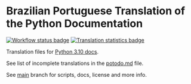 # Brazilian Portuguese Translation of the Python Documentation

[![Workflow status badge][workflow_badge]][workflow_url]
[![Translation statistics badge][stats_badge]][transifex_url]

Translation files for [Python 3.10 docs][docs_url].

See list of incomplete translations in the [potodo.md][potodo] file.

See [main][main] branch for scripts, docs, license and more info.

[main]: https://github.com/python/python-docs-pt-br/tree/3.10
[potodo]: potodo.md?plain=1
[docs_url]: https://docs.python.org/pt-br/3.10/
[workflow_badge]: https://github.com/python/python-docs-pt-br/workflows/python-310/badge.svg
[workflow_url]: https://github.com/python/python-docs-pt-br/actions?workflow=python-310
[stats_badge]: https://img.shields.io/badge/dynamic/json?url=https%3A%2F%2Fgithub.com%2Fpython%2Fpython-docs-pt-br%2Fraw%2F3.10%2Fstats.json&query=translation&label=pt_BR
[transifex_url]: https://app.transifex.com/python-doc/python-newest/

